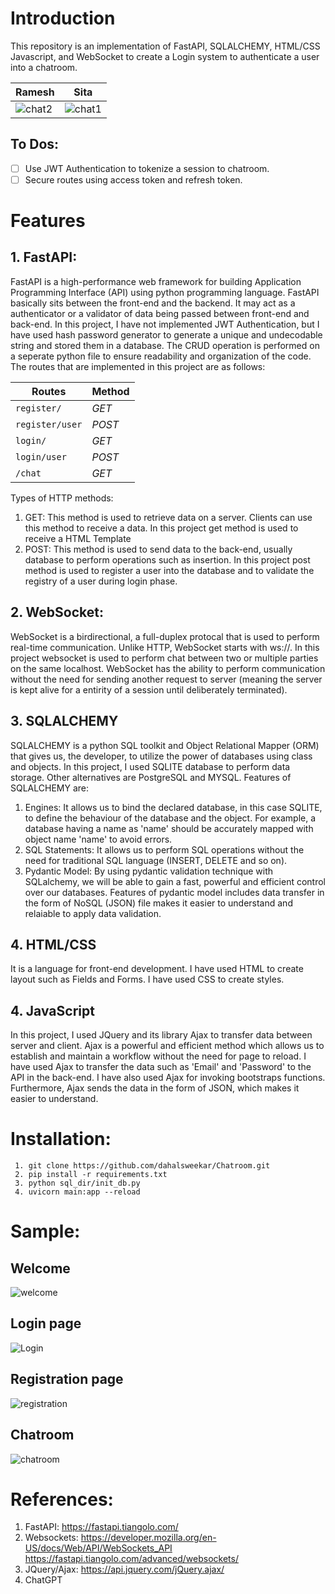 # Introduction

This repository is an implementation of FastAPI, SQLALCHEMY, HTML/CSS Javascript, and WebSocket to create a Login system to authenticate a user into a chatroom. 

| Ramesh  | Sita |
| ------------- | ------------- |
| ![chat2](https://github.com/dahalsweekar/Chatroom/assets/99968233/b4473b1a-341e-432b-b977-dd2aceae2fca) | ![chat1](https://github.com/dahalsweekar/Chatroom/assets/99968233/1f14ead2-987d-4eea-8262-50b1807fc641) | 

## To Dos:
  - [ ] Use JWT Authentication to tokenize a session to chatroom.
  - [ ] Secure routes using access token and refresh token.

# Features
## 1.	FastAPI:
FastAPI is a high-performance web framework for building Application Programming Interface (API) using python programming language. FastAPI basically sits between the front-end and the backend. It may act as a authenticator or a validator of data being passed between front-end and back-end. In this project, I have not implemented JWT Authentication, but I have used hash password generator to generate a unique and undecodable string and stored them in a database. The CRUD operation is performed on a seperate python file to ensure readability and organization of the code. The routes that are implemented in this project are as follows:

| Routes  | Method |
| ------------- | ------------- |
| ```register/``` | *GET* | 
| ```register/user```  | *POST*	|                                                                   
| ```login/```  | *GET* |
| ```login/user```  | *POST* |
| ```/chat```  | *GET* |

Types of HTTP methods:

1. GET: This method is used to retrieve data on a server. Clients can use this method to receive a data. In this project get method is used to receive a HTML Template
2. POST: This method is used to send data to the back-end, usually database to perform operations such as insertion. In this project post method is used to register a user into the database and to validate the registry of a user during login phase.
 
## 2. WebSocket:
WebSocket is a birdirectional, a full-duplex protocal that is used to perform real-time communication. Unlike HTTP, WebSocket starts with ws://. In this project websocket is used to perform chat between two or multiple parties on the same localhost. WebSocket has the ability to perform communication without the need for sending another request to server (meaning the server is kept alive for a entirity of a session until deliberately terminated).

## 3. 	SQLALCHEMY

SQLALCHEMY is a python SQL toolkit and Object Relational Mapper (ORM) that gives us, the developer, to utilize the power of databases using class and objects. In this project, I used SQLITE database to perform data storage. Other alternatives are PostgreSQL and MYSQL.
Features of SQLALCHEMY are:
1. Engines:
It allows us to bind the declared database, in this case SQLITE, to define the behaviour of the database and the object. For example, a database having a name as 'name' should be accurately mapped with object name 'name' to avoid errors.
2. SQL Statements: It allows us to perform SQL operations without the need for traditional SQL language (INSERT, DELETE and so on).
3. Pydantic Model: By using pydantic validation technique with SQLalchemy, we will be able to gain a fast, powerful and efficient 	control over our databases. Features of pydantic model includes data transfer in the form of NoSQL (JSON) file makes it easier to understand and relaiable to apply data validation.

## 4. HTML/CSS
It is a language for front-end development. I have used HTML to create layout such as Fields and Forms. I have used CSS to create styles.

## 4. JavaScript
In this project, I used JQuery and its library Ajax to transfer data between server and client. Ajax is a powerful and efficient method which allows us to establish and maintain a workflow without the need for page to reload. I have used Ajax to transfer the data such as 'Email' and 'Password' to the API in the back-end. I have also used Ajax for invoking bootstraps functions. Furthermore, Ajax sends the data in the form of JSON, which makes it easier to understand.

# Installation:
     1. git clone https://github.com/dahalsweekar/Chatroom.git
     2. pip install -r requirements.txt
     3. python sql_dir/init_db.py
     4. uvicorn main:app --reload

# Sample:
## Welcome
![welcome](https://github.com/dahalsweekar/Chatroom/assets/99968233/25b6c0d3-5d3d-4144-8644-026570492a17)

## Login page
![Login](https://github.com/dahalsweekar/Chatroom/assets/99968233/b5bcfb4d-81ba-4375-9f97-944dc7943eec)

## Registration page
![registration](https://github.com/dahalsweekar/Chatroom/assets/99968233/c340a5f4-60ce-4bb0-8254-201ca542c13f)

## Chatroom
![chatroom](https://github.com/dahalsweekar/Chatroom/assets/99968233/3aa639c6-517c-46aa-85c1-0b5ea3b4163d)

# References:
1. FastAPI: https://fastapi.tiangolo.com/
2. Websockets: https://developer.mozilla.org/en-US/docs/Web/API/WebSockets_API
            https://fastapi.tiangolo.com/advanced/websockets/
3. JQuery/Ajax: https://api.jquery.com/jQuery.ajax/
4. ChatGPT

 
